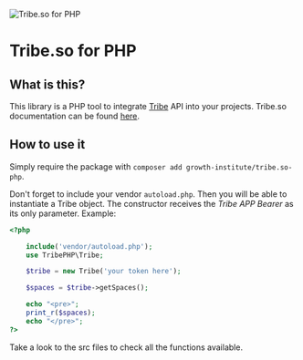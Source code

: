 ![Tribe.so for PHP](https://i.imgur.com/ydKvAlA.png)

# Tribe.so for PHP

## What is this?

This library is a PHP tool to integrate [Tribe](https://www.tribe.so/) API into your projects. Tribe.so documentation can be found [here](https://partners.tribe.so/docs/guide/index/).

## How to use it

Simply require the package with `composer add growth-institute/tribe.so-php`.

Don't forget to include your vendor `autoload.php`. Then you will be able to instantiate a Tribe object. The constructor receives the _Tribe APP Bearer_ as its only parameter. Example:

```php
<?php

	include('vendor/autoload.php');
	use TribePHP\Tribe;

	$tribe = new Tribe('your token here');

	$spaces = $tribe->getSpaces();

	echo "<pre>";
	print_r($spaces);
	echo "</pre>";
?>
```

Take a look to the src files to check all the functions available.
